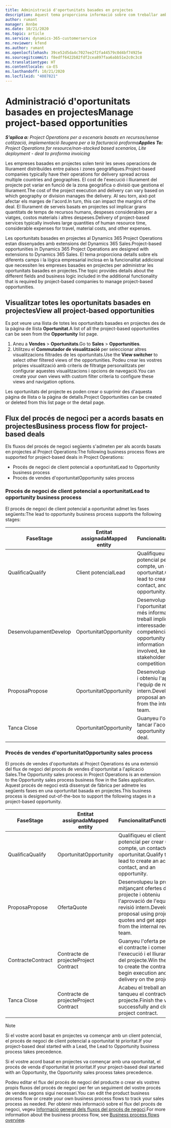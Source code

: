```yaml
---
title: Administració d'oportunitats basades en projectes
description: Aquest tema proporciona informació sobre com treballar amb oportunitats relacionades amb els projectes.
author: rumant
manager: Annbe
ms.date: 10/21/2020
ms.topic: article
ms.service: dynamics-365-customerservice
ms.reviewer: kfend
ms.author: rumant
ms.openlocfilehash: 39ce52d5da4c7027ee2f2fa44579c0d4bf74925e
ms.sourcegitcommit: f8edff6422b82fdf2cea897faa6abb51e2c0c3c8
ms.translationtype: HT
ms.contentlocale: ca-ES
ms.lasthandoff: 10/21/2020
ms.locfileid: "4087821"
---
```

# <a name="manage-project-based-opportunities"></a><span data-ttu-id="51697-103">Administració d'oportunitats basades en projectes</span><span class="sxs-lookup"><span data-stu-id="51697-103">Manage project-based opportunities</span></span>

<span data-ttu-id="51697-104">_**S'aplica a:** Project Operations per a escenaris basats en recursos/sense cotització, implementació lleugera per a la facturació proforma_</span><span class="sxs-lookup"><span data-stu-id="51697-104">_**Applies To:** Project Operations for resource/non-stocked based scenarios, Lite deployment - deal to proforma invoicing_</span></span>

<span data-ttu-id="51697-105">Les empreses basades en projectes solen tenir les seves operacions de lliurament distribuïdes entre països i zones geogràfiques.</span><span class="sxs-lookup"><span data-stu-id="51697-105">Project-based companies typically have their operations for delivery spread across multiple countries and geographies.</span></span> <span data-ttu-id="51697-106">El cost de l'execució i lliurament del projecte pot variar en funció de la zona geogràfica o divisió que gestiona el lliurament.</span><span class="sxs-lookup"><span data-stu-id="51697-106">The cost of the project execution and delivery can vary  based on which geography or division manages the delivery.</span></span> <span data-ttu-id="51697-107">Al seu torn, això pot afectar els marges de l'acord.</span><span class="sxs-lookup"><span data-stu-id="51697-107">In turn, this can impact the margins of the deal.</span></span> <span data-ttu-id="51697-108">El lliurament de serveis basats en projectes sol implicar grans quantitats de temps de recursos humans, despeses considerables per a viatges, costos materials i altres despeses.</span><span class="sxs-lookup"><span data-stu-id="51697-108">Delivery of project-based services typically involves large quantities of human resource time, considerable expenses for travel, material costs, and other expenses.</span></span>

<span data-ttu-id="51697-109">Les oportunitats basades en projectes al Dynamics 365 Project Operations estan dissenyades amb extensions del Dynamics 365 Sales.</span><span class="sxs-lookup"><span data-stu-id="51697-109">Project-based opportunities in Dynamics 365 Project Operations are designed with extensions to Dynamics 365 Sales.</span></span> <span data-ttu-id="51697-110">El tema proporciona detalls sobre els diferents camps i la lògica empresarial inclosa en la funcionalitat addicional que necessiten les empreses basades en projectes per administrar les oportunitats basades en projectes.</span><span class="sxs-lookup"><span data-stu-id="51697-110">The topic provides details about the different fields and business logic included in the additional functionality that is required by project-based companies to manage project-based opportunities.</span></span>

## <a name="view-all-project-based-opportunities"></a><span data-ttu-id="51697-111">Visualitzar totes les oportunitats basades en projectes</span><span class="sxs-lookup"><span data-stu-id="51697-111">View all project-based opportunities</span></span>

<span data-ttu-id="51697-112">Es pot veure una llista de totes les oportunitats basades en projectes des de la pàgina de llista **Oportunitat**.</span><span class="sxs-lookup"><span data-stu-id="51697-112">A list of all the project-based opportunities can be seen from the **Opportunity** list page.</span></span> 

1. <span data-ttu-id="51697-113">Aneu a **Vendes** > **Oportunitats**.</span><span class="sxs-lookup"><span data-stu-id="51697-113">Go to **Sales** > **Opportunities**.</span></span>
2. <span data-ttu-id="51697-114">Utilitzeu el **Commutador de visualització** per seleccionar altres visualitzacions filtrades de les oportunitats.</span><span class="sxs-lookup"><span data-stu-id="51697-114">Use the **View switcher** to select other filtered views of the opportunities.</span></span> <span data-ttu-id="51697-115">Podeu crear les vostres pròpies visualització amb criteris de filtratge personalitzats per configurar aquestes visualitzacions i opcions de navegació.</span><span class="sxs-lookup"><span data-stu-id="51697-115">You can create your own views with custom filter criteria to configure these views and navigation options.</span></span>

<span data-ttu-id="51697-116">Les oportunitats del projecte es poden crear o suprimir des d'aquesta pàgina de llista o la pàgina de detalls.</span><span class="sxs-lookup"><span data-stu-id="51697-116">Project Opportunities can be created or deleted from this list page or the detail page.</span></span>

## <a name="business-process-flow-for-project-based-deals"></a><span data-ttu-id="51697-117">Flux del procés de negoci per a acords basats en projectes</span><span class="sxs-lookup"><span data-stu-id="51697-117">Business process flow for project-based deals</span></span>

<span data-ttu-id="51697-118">Els fluxos del procés de negoci següents s'admeten per als acords basats en projectes al Project Operations:</span><span class="sxs-lookup"><span data-stu-id="51697-118">The following business process flows are supported for project-based deals in Project Operations:</span></span>

- <span data-ttu-id="51697-119">Procés de negoci de client potencial a oportunitat</span><span class="sxs-lookup"><span data-stu-id="51697-119">Lead to Opportunity business process</span></span>
- <span data-ttu-id="51697-120">Procés de vendes d'oportunitat</span><span class="sxs-lookup"><span data-stu-id="51697-120">Opportunity sales process</span></span>

### <a name="lead-to-opportunity-business-process"></a><span data-ttu-id="51697-121">Procés de negoci de client potencial a oportunitat</span><span class="sxs-lookup"><span data-stu-id="51697-121">Lead to opportunity business process</span></span> 
<span data-ttu-id="51697-122">El procés de negoci de client potencial a oportunitat admet les fases següents:</span><span class="sxs-lookup"><span data-stu-id="51697-122">The lead to opportunity business process supports the following stages:</span></span>

| <span data-ttu-id="51697-123">Fase</span><span class="sxs-lookup"><span data-stu-id="51697-123">Stage</span></span> | <span data-ttu-id="51697-124">Entitat assignada</span><span class="sxs-lookup"><span data-stu-id="51697-124">Mapped entity</span></span> | <span data-ttu-id="51697-125">Funcionalitat</span><span class="sxs-lookup"><span data-stu-id="51697-125">Functionality</span></span> |
| --- | --- | --- |
| <span data-ttu-id="51697-126">Qualifica</span><span class="sxs-lookup"><span data-stu-id="51697-126">Qualify</span></span> | <span data-ttu-id="51697-127">Client potencial</span><span class="sxs-lookup"><span data-stu-id="51697-127">Lead</span></span> | <span data-ttu-id="51697-128">Qualifiqueu el client potencial per crear un compte, un contacte i una oportunitat.</span><span class="sxs-lookup"><span data-stu-id="51697-128">Qualify the lead to create an account, contact, and an opportunity.</span></span> |
| <span data-ttu-id="51697-129">Desenvolupament</span><span class="sxs-lookup"><span data-stu-id="51697-129">Develop</span></span> | <span data-ttu-id="51697-130">Oportunitat</span><span class="sxs-lookup"><span data-stu-id="51697-130">Opportunity</span></span> | <span data-ttu-id="51697-131">Desenvolupeu l'oportunitat per afegir més informació sobre el treball implicat, les parts interessades clau i la competència.</span><span class="sxs-lookup"><span data-stu-id="51697-131">Develop the opportunity to add more information on the work involved, key stakeholders, and competition.</span></span> |
| <span data-ttu-id="51697-132">Proposa</span><span class="sxs-lookup"><span data-stu-id="51697-132">Propose</span></span> | <span data-ttu-id="51697-133">Oportunitat</span><span class="sxs-lookup"><span data-stu-id="51697-133">Opportunity</span></span> | <span data-ttu-id="51697-134">Desenvolupeu la proposta i obteniu l'aprovació de l'equip de revisió intern.</span><span class="sxs-lookup"><span data-stu-id="51697-134">Develop the proposal and get approval from the internal review team.</span></span> |
| <span data-ttu-id="51697-135">Tanca </span><span class="sxs-lookup"><span data-stu-id="51697-135">Close</span></span> | <span data-ttu-id="51697-136">Oportunitat</span><span class="sxs-lookup"><span data-stu-id="51697-136">Opportunity</span></span> | <span data-ttu-id="51697-137">Guanyeu l'oportunitat per tancar l'acord.</span><span class="sxs-lookup"><span data-stu-id="51697-137">Win the opportunity to close the deal.</span></span> |

### <a name="opportunity-sales-process"></a><span data-ttu-id="51697-138">Procés de vendes d'oportunitat</span><span class="sxs-lookup"><span data-stu-id="51697-138">Opportunity sales process</span></span>
<span data-ttu-id="51697-139">El procés de vendes d'oportunitats al Project Operations és una extensió del flux de negoci del procés de vendes d'oportunitat a l'aplicació Sales.</span><span class="sxs-lookup"><span data-stu-id="51697-139">The Opportunity sales process in Project Operations is an extension to the Opportunity sales process business flow in the Sales application.</span></span> <span data-ttu-id="51697-140">Aquest procés de negoci està dissenyat de fàbrica per admetre les següents fases en una oportunitat basada en projectes.</span><span class="sxs-lookup"><span data-stu-id="51697-140">This business process is designed out-of-the-box to support the following stages in a project-based opportunity.</span></span>

| <span data-ttu-id="51697-141">Fase</span><span class="sxs-lookup"><span data-stu-id="51697-141">Stage</span></span> | <span data-ttu-id="51697-142">Entitat assignada</span><span class="sxs-lookup"><span data-stu-id="51697-142">Mapped entity</span></span> | <span data-ttu-id="51697-143">Funcionalitat</span><span class="sxs-lookup"><span data-stu-id="51697-143">Functionality</span></span> |
| --- | --- | --- |
| <span data-ttu-id="51697-144">Qualifica</span><span class="sxs-lookup"><span data-stu-id="51697-144">Qualify</span></span> | <span data-ttu-id="51697-145">Oportunitat</span><span class="sxs-lookup"><span data-stu-id="51697-145">Opportunity</span></span> | <span data-ttu-id="51697-146">Qualifiqueu el client potencial per crear un compte, un contacte i una oportunitat.</span><span class="sxs-lookup"><span data-stu-id="51697-146">Qualify the lead to create an account, contact, and an opportunity.</span></span> |
| <span data-ttu-id="51697-147">Proposa</span><span class="sxs-lookup"><span data-stu-id="51697-147">Propose</span></span> | <span data-ttu-id="51697-148">Oferta</span><span class="sxs-lookup"><span data-stu-id="51697-148">Quote</span></span> | <span data-ttu-id="51697-149">Desenvolupeu la proposta mitjançant ofertes de projecte i obteniu l'aprovació de l'equip de revisió intern.</span><span class="sxs-lookup"><span data-stu-id="51697-149">Develop the proposal using project quotes and get approval from the internal review team.</span></span> |
| <span data-ttu-id="51697-150">Contracte</span><span class="sxs-lookup"><span data-stu-id="51697-150">Contract</span></span> | <span data-ttu-id="51697-151">Contracte de projecte</span><span class="sxs-lookup"><span data-stu-id="51697-151">Project Contract</span></span> | <span data-ttu-id="51697-152">Guanyeu l'oferta per crear el contracte i començar l'execució i el lliurament del projecte.</span><span class="sxs-lookup"><span data-stu-id="51697-152">Win the quote to create the contract and begin execution and delivery on the project.</span></span> |
| <span data-ttu-id="51697-153">Tanca </span><span class="sxs-lookup"><span data-stu-id="51697-153">Close</span></span> | <span data-ttu-id="51697-154">Contracte de projecte</span><span class="sxs-lookup"><span data-stu-id="51697-154">Project Contract</span></span> | <span data-ttu-id="51697-155">Acabeu el treball amb èxit i tanqueu el contracte del projecte.</span><span class="sxs-lookup"><span data-stu-id="51697-155">Finish the work successfully and close the project contract.</span></span> |

> [!NOTE]
> <span data-ttu-id="51697-156">Si el vostre acord basat en projectes va començar amb un client potencial, el procés de negoci de client potencial a oportunitat té prioritat.</span><span class="sxs-lookup"><span data-stu-id="51697-156">If your project-based deal started with a Lead, the Lead to Opportunity business process takes precedence.</span></span>
>
> <span data-ttu-id="51697-157">Si el vostre acord basat en projectes va començar amb una oportunitat, el procés de venda d'oportunitat té prioritat.</span><span class="sxs-lookup"><span data-stu-id="51697-157">If your project-based deal started with an Opportunity, the Opportunity sales process takes precedence.</span></span>

<span data-ttu-id="51697-158">Podeu editar el flux del procés de negoci del producte o crear els vostres propis fluxos del procés de negoci per fer un seguiment del vostre procés de vendes segons sigui necessari.</span><span class="sxs-lookup"><span data-stu-id="51697-158">You can edit the product business process flow or create your own business process flows to track your sales process as needed.</span></span> <span data-ttu-id="51697-159">Per obtenir més informació sobre el flux del procés de negoci, vegeu [Informació general dels fluxos del procés de negoci](https://docs.microsoft.com/dynamics365/customerengagement/on-premises/customize/business-process-flows-overview).</span><span class="sxs-lookup"><span data-stu-id="51697-159">For more information about the business process flow, see [Business process flows overview](https://docs.microsoft.com/dynamics365/customerengagement/on-premises/customize/business-process-flows-overview).</span></span>
